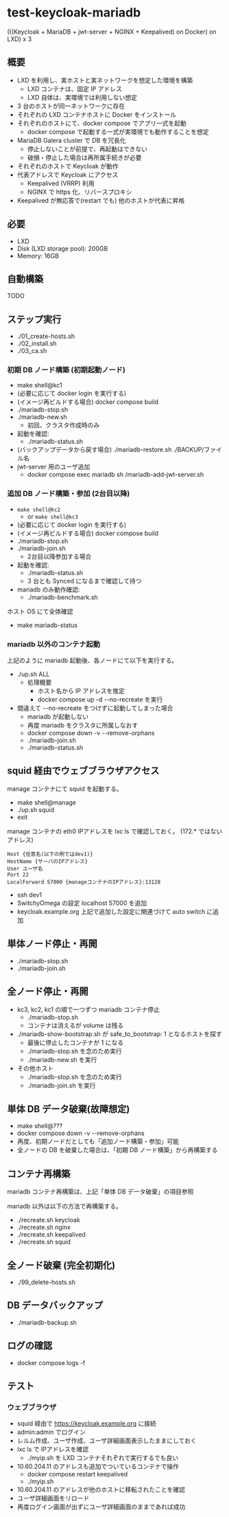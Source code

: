 # test-keycloak-mariadb

(((Keycloak + MariaDB + jwt-server + NGINX + Keepalived) on Docker) on LXD) x 3

## 概要

- LXD を利用し、実ホストと実ネットワークを想定した環境を構築
  - LXD コンテナは、固定 IP アドレス
  - LXD 自体は、実環境では利用しない想定
- 3 台のホストが同一ネットワークに存在
- それぞれの LXD コンテナホストに Docker をインストール
- それぞれのホストにて、docker compose でアプリ一式を起動
  - docker compose で起動する一式が実環境でも動作することを想定
- MariaDB Galera cluster で DB を冗長化
  - 停止しないことが前提で、再起動はできない
  - 破損・停止した場合は再所属手続きが必要
- それぞれのホストで Keycloak が動作
- 代表アドレスで Keycloak にアクセス
  - Keepalived (VRRP) 利用
  - NGINX で https 化、リバースプロキシ
- Keepalived が無応答で(restart でも) 他のホストが代表に昇格

## 必要

- LXD
- Disk (LXD storage pool): 200GB
- Memory: 16GB

## 自動構築

TODO

## ステップ実行

- ./01_create-hosts.sh
- ./02_install.sh
- ./03_ca.sh

### 初期 DB ノード構築 (初期起動ノード)

- make shell@kc1
- (必要に応じて docker login を実行する)
- (イメージ再ビルドする場合) docker compose build
- ./mariadb-stop.sh
- ./mariadb-new.sh
  - 初回、クラスタ作成時のみ
- 起動を確認:
  - ./mariadb-status.sh
- (バックアップデータから戻す場合) ./mariadb-restore.sh ./BACKUP/ファイル名
- jwt-server 用のユーザ追加
   - docker compose exec mariadb sh /mariadb-add-jwt-server.sh

### 追加 DB ノード構築・参加 (2台目以降)

- `make shell@kc2`
  - or `make shell@kc3`
- (必要に応じて docker login を実行する)
- (イメージ再ビルドする場合) docker compose build
- ./mariadb-stop.sh
- ./mariadb-join.sh
  - 2台目以降参加する場合
- 起動を確認:
  - ./mariadb-status.sh
  - 3 台とも Synced になるまで確認して待つ
- mariadb のみ動作確認:
  - ./mariadb-benchmark.sh

ホスト OS にて全体確認

- make mariadb-status

### mariadb 以外のコンテナ起動

上記のように mariadb 起動後、各ノードにて以下を実行する。

- ./up.sh ALL
  - 処理概要
    - ホスト名から IP アドレスを推定
    - docker compose up -d --no-recreate を実行
- 間違えて --no-recreate をつけずに起動してしまった場合
  - mariadb が起動しない
  - 再度 mariadb をクラスタに所属しなおす
  - docker compose down -v --remove-orphans
  - ./mariadb-join.sh
  - ./mariadb-status.sh

## squid 経由でウェブブラウザアクセス

manage コンテナにて squid を起動する。

- make shell@manage
- ./up.sh squid
- exit

manage コンテナの eth0 IPアドレスを lxc ls で確認しておく。
(172.* ではないアドレス)

```
Host {任意名(以下の例ではdev1)}
HostName {サーバのIPアドレス}
User ユーザ名
Port 22
LocalForward 57000 {manageコンテナのIPアドレス}:13128
```

- ssh dev1
- SwitchyOmega の設定 localhost 57000 を追加
- keycloak.example.org 上記で追加した設定に関連づけて auto switch に追加

## 単体ノード停止・再開

- ./mariadb-stop.sh
- ./mariadb-join.sh

## 全ノード停止・再開

- kc3, kc2, kc1 の順で一つずつ mariadb コンテナ停止
  - ./mariadb-stop.sh
  - コンテナは消えるが volume は残る
- ./mariadb-show-bootstrap.sh が safe_to_bootstrap: 1 となるホストを探す
  - 最後に停止したコンテナが 1 になる
  - ./mariadb-stop.sh を念のため実行
  - ./mariadb-new.sh を実行
- その他ホスト
  - ./mariadb-stop.sh を念のため実行
  - ./mariadb-join.sh を実行

## 単体 DB データ破棄(故障想定)

- make shell@???
- docker compose down -v --remove-orphans
- 再度、初期ノードだとしても「追加ノード構築・参加」可能
- 全ノードの DB を破棄した場合は、「初期 DB ノード構築」から再構築する

## コンテナ再構築

mariadb コンテナ再構築は、上記「単体 DB データ破棄」の項目参照

mariadb 以外は以下の方法で再構築する。

- ./recreate.sh keycloak
- ./recreate.sh nginx
- ./recreate.sh keepalived
- ./recreate.sh squid

## 全ノード破棄 (完全初期化)

- ./99_delete-hosts.sh

## DB データバックアップ

- ./mariadb-backup.sh

## ログの確認

- docker compose logs -f

## テスト

### ウェブブラウザ

- squid 経由で https://keycloak.example.org に接続
- admin:admin でログイン
- レルム作成、ユーザ作成、ユーザ詳細画面表示したままにしておく
- lxc ls で IPアドレスを確認
  - ./myip.sh を LXD コンテナそれぞれで実行するでも良い
- 10.60.204.11 のアドレスも追加でついているコンテナで操作
  - docker compose restart keepalived
  - ./myip.sh
- 10.60.204.11 のアドレスが他のホストに移転されたことを確認
- ユーザ詳細画面をリロード
- 再度ログイン画面が出ずにユーザ詳細画面のままであれば成功
